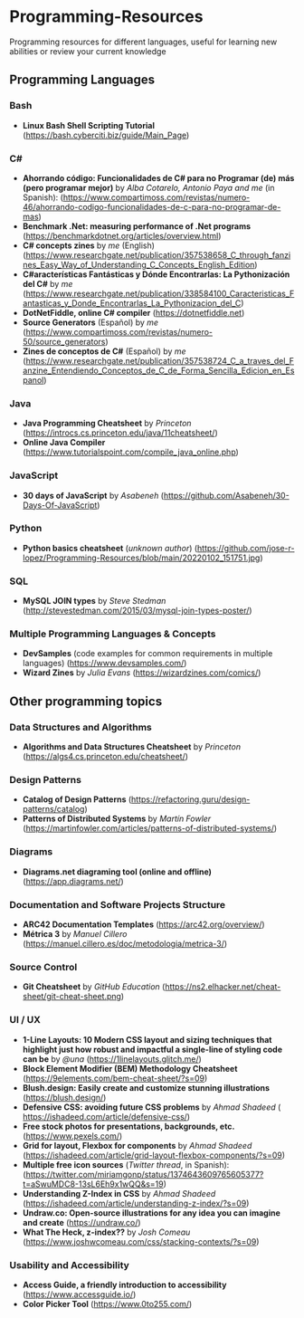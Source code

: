 # Programming-Resources
Programming resources for different languages, useful for learning new abilities or review your current knowledge

## Programming Languages

### Bash

- **Linux Bash Shell Scripting Tutorial** (https://bash.cyberciti.biz/guide/Main_Page)


### C#

- **Ahorrando código: Funcionalidades de C# para no Programar (de) más (pero programar mejor)** by *Alba Cotarelo, Antonio Paya and me* (in Spanish): (https://www.compartimoss.com/revistas/numero-46/ahorrando-codigo-funcionalidades-de-c-para-no-programar-de-mas)
- **Benchmark .Net: measuring performance of .Net programs** (https://benchmarkdotnet.org/articles/overview.html)
- **C# concepts zines** by *me* (English) (https://www.researchgate.net/publication/357538658_C_through_fanzines_Easy_Way_of_Understanding_C_Concepts_English_Edition)
- **C#aracterísticas Fantásticas y Dónde Encontrarlas: La Pythonización del C#** by *me* (https://www.researchgate.net/publication/338584100_Caracteristicas_Fantasticas_y_Donde_Encontrarlas_La_Pythonizacion_del_C)
- **DotNetFiddle, online C# compiler** (https://dotnetfiddle.net)
- **Source Generators** (Español) by *me* (https://www.compartimoss.com/revistas/numero-50/source_generators)
- **Zines de conceptos de C#** (Español) by *me* (https://www.researchgate.net/publication/357538724_C_a_traves_del_Fanzine_Entendiendo_Conceptos_de_C_de_Forma_Sencilla_Edicion_en_Espanol)


### Java

- **Java Programming Cheatsheet** by *Princeton* (https://introcs.cs.princeton.edu/java/11cheatsheet/)
- **Online Java Compiler** (https://www.tutorialspoint.com/compile_java_online.php)


### JavaScript

- **30 days of JavaScript** by *Asabeneh* (https://github.com/Asabeneh/30-Days-Of-JavaScript)


### Python

- **Python basics cheatsheet** (*unknown author*) (https://github.com/jose-r-lopez/Programming-Resources/blob/main/20220102_151751.jpg)


### SQL

- **MySQL JOIN types** by *Steve Stedman* (http://stevestedman.com/2015/03/mysql-join-types-poster/)


### Multiple Programming Languages & Concepts

- **DevSamples** (code examples for common requirements in multiple languages) (https://www.devsamples.com/)
- **Wizard Zines** by *Julia Evans* (https://wizardzines.com/comics/)




## Other programming topics

### Data Structures and Algorithms

- **Algorithms and Data Structures Cheatsheet** by *Princeton* (https://algs4.cs.princeton.edu/cheatsheet/)


### Design Patterns

- **Catalog of Design Patterns** (https://refactoring.guru/design-patterns/catalog)
- **Patterns of Distributed Systems** by *Martín Fowler* (https://martinfowler.com/articles/patterns-of-distributed-systems/)


### Diagrams

- **Diagrams.net diagraming tool (online and offline)** (https://app.diagrams.net/)


### Documentation and Software Projects Structure

- **ARC42 Documentation Templates** (https://arc42.org/overview/)
- **Métrica 3** by *Manuel Cillero* (https://manuel.cillero.es/doc/metodologia/metrica-3/)


### Source Control

- **Git Cheatsheet** by *GitHub Education* (https://ns2.elhacker.net/cheat-sheet/git-cheat-sheet.png)


### UI / UX

- **1-Line Layouts: 10 Modern CSS layout and sizing techniques that highlight just how robust and impactful a single-line of styling code can be** by *@una* (https://1linelayouts.glitch.me/)
- **Block Element Modifier (BEM) Methodology Cheatsheet** (https://9elements.com/bem-cheat-sheet/?s=09)
- **Blush.design: Easily create and customize stunning illustrations** (https://blush.design/)
- **Defensive CSS: avoiding future CSS problems** by *Ahmad Shadeed* ( https://ishadeed.com/article/defensive-css/)
- **Free stock photos for presentations, backgrounds, etc.** (https://www.pexels.com/)
- **Grid for layout, Flexbox for components** by *Ahmad Shadeed* (https://ishadeed.com/article/grid-layout-flexbox-components/?s=09)
- **Multiple free icon sources** (*Twitter thread*, in Spanish): (https://twitter.com/miriamgonp/status/1374643609765605377?t=aSwuMDC8-13sL6Eh9x1wQQ&s=19)
- **Understanding Z-Index in CSS** by *Ahmad Shadeed* (https://ishadeed.com/article/understanding-z-index/?s=09)
- **Undraw.co: Open-source illustrations for any idea you can imagine and create** (https://undraw.co/)
- **What The Heck, z-index??** by *Josh Comeau* (https://www.joshwcomeau.com/css/stacking-contexts/?s=09)

### Usability and Accessibility

- **Access Guide, a friendly introduction to accessibility** (https://www.accessguide.io/)
- **Color Picker Tool** (https://www.0to255.com/)
